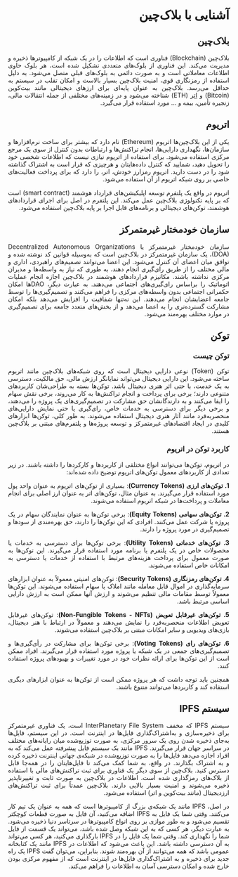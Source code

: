 <div style="direction: rtl; text-align: justify;">

# آشنایی با بلاک‌چین

## بلاک‌چین

بلاک‌چین (Blockchain) فناوری است که اطلاعات را در یک شبکه از کامپیوترها ذخیره و مدیریت می‌کند. این فناوری از بلوک‌های متعددی تشکیل شده است، هر بلوک حاوی اطلاعات معاملاتی است و به صورت دائمی به بلوک‌های قبلی متصل می‌شود. به دلیل استفاده از رمزنگاری قوی، امنیت بلاک‌چین بسیار بالاست و امکان تقلب در سیستم به حداقل می‌رسد. بلاک‌چین به عنوان پایه‌ای برای ارزهای دیجیتالی مانند بیت‌کوین (Bitcoin) و اِتِر (ETH) شناخته می‌شود و در زمینه‌های مختلفی از جمله انتقالات مالی، زنجیره تأمین، بیمه و ... مورد استفاده قرار می‌گیرد.

## اتریوم
یکی از این بلاک‌چین‌ها اتریوم (Ethereum) نام دارد که بیشتر برای ساخت نرم‌افزار‌ها و سازمان‌ها، نگهداری دارایی‌ها، انجام تراکنش‌ها و ارتباطات بدون کنترل از سوی یک مرجع مرکزی استفاده می‌‌شود. برای استفاده از اتریوم نیازی نیست که اطلاعات شخصی خود را تحویل دهید، شمایید که کنترل داده‌هایتان و هرچیزی که قرار است به اشتراک گذاشته شود را در دست دارید. اتریوم رمزارز خودش، اتر، را دارد که برای پرداخت فعالیت‌های خاصی بر روی شبکه اتریوم از آن استفاده می‌شود.

اتریوم در واقع یک پلتفرم توسعه اپلیکیشن‌های قرارداد هوشمند (smart contract) است که بر پایه تکنولوژی بلاک‌چین عمل می‌کند. این پلتفرم در اصل برای اجرای قراردادهای هوشمند، توکن‌های دیجیتالی و برنامه‌های قابل اجرا بر پایه بلاک‌چین استفاده می‌شود.

## سازمان خودمختار غیرمتمرکز

سازمان خودمختار غیرمتمرکز یا Decentralized Autonomous Organizations (DOA)، یک سازمان غیرمتمرکز در بلاک‌چین است که به‌وسیله قوانین کد نوشته شده و توافق میان اعضای آن کنترل می‌شود. این اعضا می‌توانند تصمیم‌های راهبردی، اداری و مالی مختلف را از طریق رای‌گیری انجام دهند، به طوری که نیاز به واسطه‌ها و مدیران مرکزی نداشته باشند. مکانیزم‌ قراردادهای هوشمند در بلاک‌چین اجازه انجام عملیات اتوماتیک را بر‌اساس رای‌گیری‌های اجتماعی می‌دهند. به عبارت دیگر، DAOها امکان حکمرانی اجتماعی بدون واسطه‌های مرکزی را فراهم می‌کنند و تصمیم‌گیری‌ها را توسط جامعه اعضایشان انجام می‌دهند. این نه‌تنها شفافیت را افزایش می‌دهد بلکه امکان مشارکت گسترده‌تری را به اعضا می‌دهد و از بخش‌های متعدد جامعه برای تصمیم‌گیری در موارد مختلف بهره‌مند می‌شود.

## توکن

### توکن چیست
توکن (Token) نوعی دارایی دیجیتال است که روی شبکه‌های بلاک‌چین مانند اتریوم ساخته می‌شود. این دارایی دیجیتال می‌تواند نمایانگر ارزش مالی، حق مالکیت، دسترسی به یک خدمت، یا حتی اثر هنری دیجیتال باشد. توکن‌ها بسته به طراحی‌شان کاربردهای متنوعی دارند؛ برخی برای پرداخت و انجام تراکنش‌ها به کار می‌روند، برخی نقش سهام را ایفا می‌کنند و به دارندگانشان حق مشارکت در تصمیم‌گیری‌های یک پروژه را می‌دهند، و برخی دیگر برای دسترسی به خدمات خاص، رای‌گیری یا حتی نمایش دارایی‌های منحصربه‌فرد مانند آثار هنری دیجیتال استفاده می‌شوند. به طور کلی، توکن‌ها ابزارهای کلیدی در ایجاد اقتصادهای غیرمتمرکز و توسعه پروژه‌ها و پلتفرم‌های مبتنی بر بلاک‌چین هستند.


### کاربرد توکن در اتریوم 
در اتریوم، توکن‌ها می‌توانند انواع مختلفی از کاربردها و کارکردها را داشته باشند. در زیر تعدادی از کاربردهای معمول توکن‌های اتریوم توضیح داده شده‌اند:

**1. توکن‌های ارزی (Currency Tokens)**: بسیاری از توکن‌های اتریوم به عنوان واحد پول مورد استفاده قرار می‌گیرند. به عنوان مثال، توکن‌های اتر به عنوان ارز اصلی برای انجام معاملات و پرداخت‌ها در شبکه اتریوم استفاده می‌شوند.

**2. توکن‌های سهامی (Equity Tokens)**: برخی توکن‌ها به عنوان نمایندگان سهام در یک پروژه یا شرکت عمل می‌کنند. افرادی که این توکن‌ها را دارند، حق بهره‌مندی از سودها و تصمیم‌گیری در مورد پروژه را دارند.

**3. توکن‌های خدماتی (Utility Tokens)**: برخی توکن‌ها برای دسترسی به خدمات یا محصولات خاص در یک پلتفرم یا برنامه مورد استفاده قرار می‌گیرند. این توکن‌ها به صورت معمول برای پرداخت هزینه‌های مرتبط با استفاده از خدمات یا دسترسی به امکانات خاص استفاده می‌شوند.

**4. توکن‌های رمزنگاری (Security Tokens)**: توکن‌های امنیتی معمولاً به عنوان ابزارهای سرمایه‌گذاری در اموال قابل معامله مانند املاک یا سهام استفاده می‌شوند. این توکن‌ها معمولاً توسط مقامات مالی تنظیم می‌شوند و ارزش آنها ممکن است به ارزش دارایی اساسی مرتبط باشد.

**5. توکن‌های غیرقابل تعویض (Non-Fungible Tokens - NFTs)**: توکن‌های غیرقابل تعویض اطلاعات منحصر‌به‌فرد را نمایش می‌دهند و معمولاً در ارتباط با هنر دیجیتال، بازی‌های ویدیویی و سایر امکانات مبتنی بر بلاک‌چین استفاده می‌شوند.

**6. توکن‌های رای (Voting Tokens)**: برخی توکن‌ها برای مشارکت در رأی‌گیری‌ها و تصمیم‌گیری‌های جمعی در یک شبکه یا پروژه مورد استفاده قرار می‌گیرند. افراد ممکن است از این توکن‌ها برای ارائه نظرات خود در مورد تغییرات و بهبودهای پروژه استفاده کنند.

همچنین باید توجه داشت که هر پروژه ممکن است از توکن‌ها به عنوان ابزارهای دیگری استفاده کند و کاربردها می‌توانند متنوع باشند.



## سیستم IPFS
سیستم IPFS که مخفف InterPlanetary File System است، یک فناوری غیرمتمرکز برای ذخیره‌سازی و به‌اشتراک‌گذاری فایل‌ها در اینترنت است. در این سیستم، فایل‌ها به‌جای ذخیره‌ شدن روی یک سرور مرکزی، به صورت توزیع‌شده میان رایانه‌های مختلف در سراسر جهان قرار می‌گیرند. IPFS مانند یک سیستم فایل پیشرفته عمل می‌کند که به افراد اجازه می‌دهد فایل‌ها را به صورت توزیع‌شده در شبکه‌ی جهانی اینترنت ذخیره کرده و به اشتراک بگذارند. در واقع، به شما کمک می‌کند تا فایل‌هایتان را در همه‌جا قابل دسترس کنید. بلاک‌چین از سوی دیگر یک فناوری برای ثبت تراکنش‌های مالی با استفاده از بلاک‌های رمزگذاری شده است. اطلاعات در بلاک‌چین به صورت ثابت و تغییرناپذیر ذخیره می‌شوند و امنیت بسیار بالایی دارند. بلاک‌چین عمدتاً برای ثبت تراکنش‌های ارزدیجیتال (مانند بیت‌کوین و اتر) استفاده می‌شود.

در اصل، IPFS مانند یک شبکه‌ی بزرگ از کامپیوترها است که همه به عنوان یک تیم کار می‌کنند. وقتی شما یک فایل به IPFS اضافه می‌کنید، آن فایل به صورت قطعات کوچکتر تقسیم می‌شود و به طور موازی بر روی انواع کامپیوترها در سرتاسر دنیا ذخیره می‌شود. به عبارت دیگر، هر کسی که به این شبکه وصل شده باشد، می‌تواند یک قسمت از فایل شما را نگهداری کند. وقتی شما یک فایل را در IPFS بارگذاری می‌کنید، هر کسی می‌تواند به آن دسترسی‌ داشته باشد. این باعث می‌شود که اطلاعات در IPFS مانند یک کتابخانه عمومی باشد که همه می‌توانند از آن بهره‌مند شوند. بنابراین، می‌توان گفت IPFS یک راه جدید برای ذخیره و به اشتراک‌گذاری فایل‌ها در اینترنت است که از مفهوم مرکزی بودن خارج شده و امکان دسترسی آسان به اطلاعات را فراهم می‌کند.

</div>

